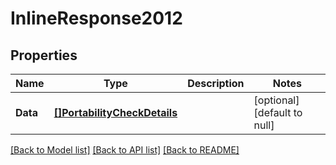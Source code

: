 # InlineResponse2012

## Properties
Name | Type | Description | Notes
------------ | ------------- | ------------- | -------------
**Data** | [**[]PortabilityCheckDetails**](PortabilityCheckDetails.md) |  | [optional] [default to null]

[[Back to Model list]](../README.md#documentation-for-models) [[Back to API list]](../README.md#documentation-for-api-endpoints) [[Back to README]](../README.md)


